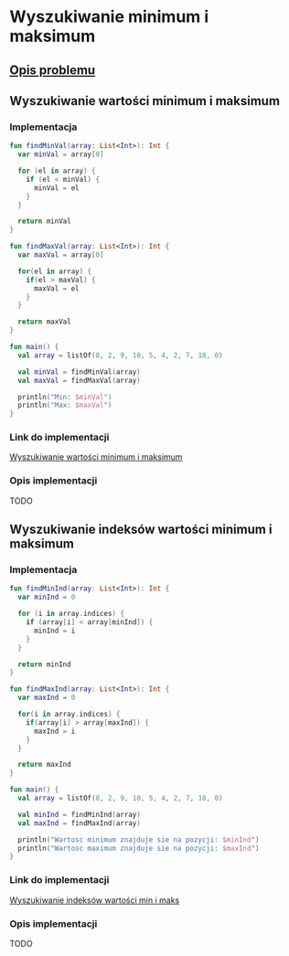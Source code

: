 # Wyszukiwanie minimum i maksimum

## [Opis problemu](../../../../algorithms/searching/min-or-max.md)


## Wyszukiwanie wartości minimum i maksimum

### Implementacja

```kotlin
fun findMinVal(array: List<Int>): Int {
  var minVal = array[0]

  for (el in array) {
    if (el < minVal) {
      minVal = el
    }
  }

  return minVal
}

fun findMaxVal(array: List<Int>): Int {
  var maxVal = array[0]

  for(el in array) {
    if(el > maxVal) {
      maxVal = el
    }
  }

  return maxVal
}

fun main() {
  val array = listOf(8, 2, 9, 10, 5, 4, 2, 7, 18, 0)

  val minVal = findMinVal(array)
  val maxVal = findMaxVal(array)

  println("Min: $minVal")
  println("Max: $maxVal")
}
```

### Link do implementacji

[Wyszukiwanie wartości minimum i maksimum](https://ideone.com/ksC9K4)

### Opis implementacji

TODO

## Wyszukiwanie indeksów wartości minimum i maksimum

### Implementacja

```kotlin
fun findMinInd(array: List<Int>): Int {
  var minInd = 0

  for (i in array.indices) {
    if (array[i] < array[minInd]) {
      minInd = i
    }
  }

  return minInd
}

fun findMaxInd(array: List<Int>): Int {
  var maxInd = 0

  for(i in array.indices) {
    if(array[i] > array[maxInd]) {
      maxInd = i
    }
  }

  return maxInd
}

fun main() {
  val array = listOf(8, 2, 9, 10, 5, 4, 2, 7, 18, 0)

  val minInd = findMinInd(array)
  val maxInd = findMaxInd(array)

  println("Wartosc minimum znajduje sie na pozycji: $minInd")
  println("Wartosc maximum znajduje sie na pozycji: $maxInd")
}
```

### Link do implementacji

[Wyszukiwanie indeksów wartości min i maks](https://ideone.com/bA2kuB)

### Opis implementacji

TODO
